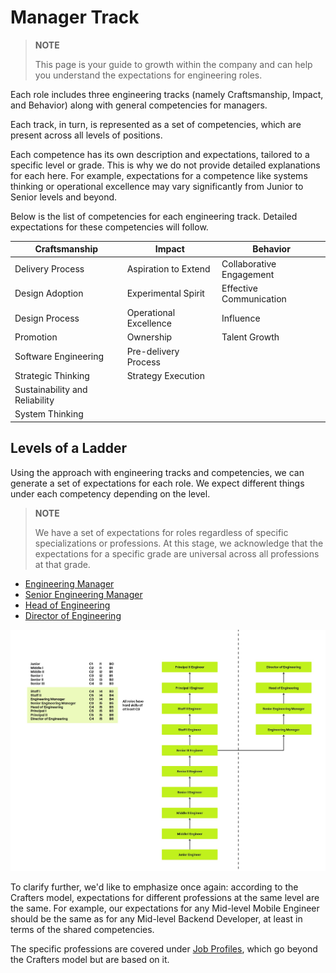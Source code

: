 # Manager Track

> **NOTE**
>
> This page is your guide to growth within the company and can help you understand the expectations for engineering roles.

Each role includes three engineering tracks (namely Craftsmanship, Impact, and Behavior) along with general competencies for managers.

Each track, in turn, is represented as a set of competencies, which are present across all levels of positions.

Each competence has its own description and expectations, tailored to a specific level or grade. This is why we do not provide detailed explanations for each here. For example, expectations for a competence like systems thinking or operational excellence may vary significantly from Junior to Senior levels and beyond.

Below is the list of competencies for each engineering track. Detailed expectations for these competencies will follow.

| Craftsmanship                  | Impact                 | Behavior                 |
|--------------------------------|------------------------|--------------------------|
| Delivery Process               | Aspiration to Extend   | Collaborative Engagement |
| Design Adoption                | Experimental Spirit    | Effective Communication  |
| Design Process                 | Operational Excellence | Influence                |
| Promotion                      | Ownership              | Talent Growth            |
| Software Engineering           | Pre-delivery Process   |                          |
| Strategic Thinking             | Strategy Execution     |                          |
| Sustainability and Reliability |                        |                          |
| System Thinking                |                        |                          |

## Levels of a Ladder

Using the approach with engineering tracks and competencies, we can generate a set of expectations for each role. We expect different things under each competency depending on the level.

> **NOTE**
>
> We have a set of expectations for roles regardless of specific specializations or professions. At this stage, we acknowledge that the expectations for a specific grade are universal across all professions at that grade.

* [Engineering Manager](/docs/people/crafters/ladders/manager-track/engineering-manager.md)
* [Senior Engineering Manager](/docs/people/crafters/ladders/manager-track/senior-engineering-manager.md)
* [Head of Engineering](/docs/people/crafters/ladders/manager-track/head-of-engineering.md)
* [Director of Engineering](/docs/people/crafters/ladders/manager-track/director-of-engineering.md)

![engineering-ladder](/docs/image/crafters-engineering-ladder.jpg)

To clarify further, we'd like to emphasize once again: according to the Crafters model, expectations for different professions at the same level are the same. For example, our expectations for any Mid-level Mobile Engineer should be the same as for any Mid-level Backend Developer, at least in terms of the shared competencies.

The specific professions are covered under [Job Profiles](https://drive.google.com/drive/folders/1pr01wx_KcfH1dK4tSDUHJ-guKyCgiZQP), which go beyond the Crafters model but are based on it.
